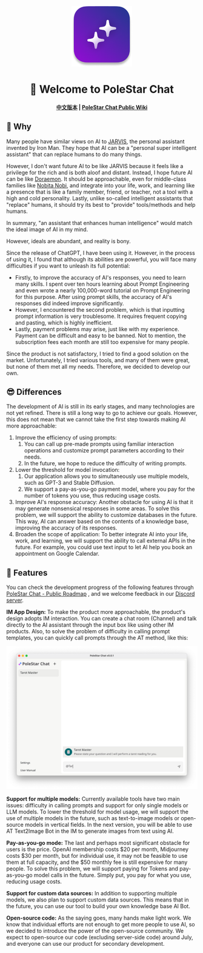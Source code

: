 <div align="center">
    <img src="/img/PoleStar.png" width="160px" />
    <h1>👋 Welcome to PoleStar Chat</h1>
    <h4>
        <a href="https://github.com/thinkingjimmy/PoleStarChat/blob/main/README-CN.md">中文版本</a>
        <span> | </span>
        <a href="https://statuesque-goal-eef.notion.site/PoleStar-Chat-Public-Wiki-c9084b5b26d7416bb3972977e0599fd8?pvs=4">PoleStar Chat Public Wiki</a>
    </h4>
</div>

## 🤔 Why

Many people have similar views on AI to [JARVIS](https://en.wikipedia.org/wiki/J.A.R.V.I.S.), the personal assistant invented by Iron Man. They hope that AI can be a "personal super intelligent assistant" that can replace humans to do many things. 

However, I don't want future AI to be like JARVIS because it feels like a privilege for the rich and is both aloof and distant. Instead, I hope future AI can be like [Doraemon](https://en.wikipedia.org/wiki/Doraemon). It should be approachable, even for middle-class families like [Nobita Nobi](https://en.wikipedia.org/wiki/Nobita_Nobi), and integrate into your life, work, and learning like a presence that is like a family member, friend, or teacher, not a tool with a high and cold personality. Lastly, unlike so-called intelligent assistants that "replace" humans, it should try its best to "provide" tools/methods and help humans. 

In summary, "an assistant that enhances human intelligence" would match the ideal image of AI in my mind.

However, ideals are abundant, and reality is bony. 

Since the release of ChatGPT, I have been using it. However, in the process of using it, I found that although its abilities are powerful, you will face many difficulties if you want to unleash its full potential:

- Firstly, to improve the accuracy of AI's responses, you need to learn many skills. I spent over ten hours learning about Prompt Engineering and even wrote a nearly 100,000-word tutorial on Prompt Engineering for this purpose. After using prompt skills, the accuracy of AI's responses did indeed improve significantly.
- However, I encountered the second problem, which is that inputting prompt information is very troublesome. It requires frequent copying and pasting, which is highly inefficient.
- Lastly, payment problems may arise, just like with my experience. Payment can be difficult and easy to be banned. Not to mention, the subscription fees each month are still too expensive for many people.

Since the product is not satisfactory, I tried to find a good solution on the market. Unfortunately, I tried various tools, and many of them were great, but none of them met all my needs. Therefore, we decided to develop our own.

## 😎 Differences

The development of AI is still in its early stages, and many technologies are not yet refined. There is still a long way to go to achieve our goals. However, this does not mean that we cannot take the first step towards making AI more approachable:

1. Improve the efficiency of using prompts:
    1. You can call up pre-made prompts using familiar interaction operations and customize prompt parameters according to their needs.
    2. In the future, we hope to reduce the difficulty of writing prompts.
2. Lower the threshold for model invocation:
    1. Our application allows you to simultaneously use multiple models, such as GPT-3 and Stable Diffusion.
    2. We support a pay-as-you-go payment model, where you pay for the number of tokens you use, thus reducing usage costs.
3. Improve AI's response accuracy:
Another obstacle for using AI is that it may generate nonsensical responses in some areas. To solve this problem, we will support the ability to customize databases in the future. This way, AI can answer based on the contents of a knowledge base, improving the accuracy of its responses.
4. Broaden the scope of application:
To better integrate AI into your life, work, and learning, we will support the ability to call external APIs in the future. For example, you could use text input to let AI help you book an appointment on Google Calendar.

## 🚀 Features

You can check the development progress of the following features through [PoleStar Chat - Public Roadmap](https://www.notion.so/PoleStar-Chat-Public-Roadmap-d4d9a483564f409ba16ff22792c806f9?pvs=21) , and we welcome feedback in our [Discord server](https://discord.gg/esyCEGhmq9).

**IM App Design:**
To make the product more approachable, the product's design adopts IM interaction. You can create a chat room (Channel) and talk directly to the AI assistant through the input box like using other IM products. Also, to solve the problem of difficulty in calling prompt templates, you can quickly call prompts through the AT method, like this:

<div align="center">
<img src="/img/IMDESIGN.png" width="720px" />
</div>

**Support for multiple models:**
Currently available tools have two main issues: difficulty in calling prompts and support for only single models or LLM models. To lower the threshold for model usage, we will support the use of multiple models in the future, such as text-to-image models or open-source models in vertical fields. In the next version, you will be able to use AT Text2Image Bot in the IM to generate images from text using AI.

**Pay-as-you-go mode:**
The last and perhaps most significant obstacle for users is the price. OpenAI membership costs $20 per month, Midjourney costs $30 per month, but for individual use, it may not be feasible to use them at full capacity, and the $50 monthly fee is still expensive for many people. To solve this problem, we will support paying for Tokens and pay-as-you-go model calls in the future. Simply put, you pay for what you use, reducing usage costs.

**Support for custom data sources:**
In addition to supporting multiple models, we also plan to support custom data sources. This means that in the future, you can use our tool to build your own knowledge base AI Bot.

**Open-source code:**
As the saying goes, many hands make light work. We know that individual efforts are not enough to get more people to use AI, so we decided to introduce the power of the open-source community. We expect to open-source our code (excluding server-side code) around July, and everyone can use our product for secondary development.
